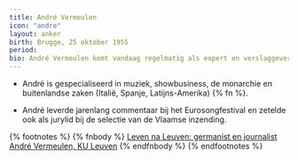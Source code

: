```yaml
---
title: André Vermeulen
icon: "andre"
layout: anker
birth: Brugge, 25 oktober 1955
period:
bio: André Vermeulen komt vandaag regelmatig als expert en verslaggever aan bod in Het Journaal. Begin jaren '90 was hij ook anker.
---
```

* André is gespecialiseerd in muziek, showbusiness, de monarchie en buitenlandse zaken (Italië, Spanje, Latijns-Amerika) {% fn %}.

* André leverde jarenlang commentaar bij het Eurosongfestival en zetelde ook als jurylid bij de selectie van de Vlaamse inzending.

{% footnotes %}
{% fnbody %}
<a href="http://nieuws.kuleuven.be/node/10750">Leven na Leuven: germanist en journalist André Vermeulen, KU Leuven</a>
{% endfnbody %}
{% endfootnotes %}
